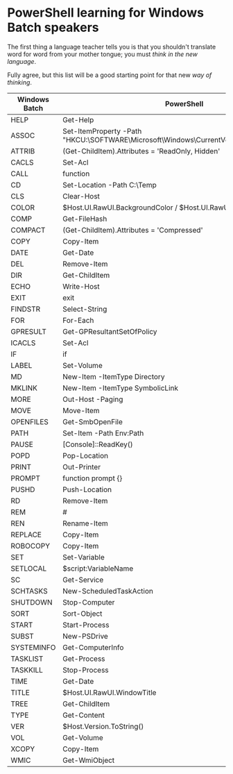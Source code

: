 # PowerShell learning for Windows Batch speakers

The first thing a language teacher tells you is that you shouldn't translate word for word from your mother tongue; you must *think in the new language*.

Fully agree, but this list will be a good starting point for that new *way of thinking*.

| Windows Batch | PowerShell |
|---|---|
| HELP | Get-Help |
| ASSOC | Set-ItemProperty -Path "HKCU:\SOFTWARE\Microsoft\Windows\CurrentVersion\Explorer\FileExts" |
| ATTRIB | (Get-ChildItem).Attributes = 'ReadOnly, Hidden' |
| CACLS | Set-Acl |
| CALL | function |
| CD | Set-Location -Path C:\Temp |
| CLS | Clear-Host |
| COLOR | $Host.UI.RawUI.BackgroundColor / $Host.UI.RawUI.ForegroundColor |
| COMP | Get-FileHash |
| COMPACT | (Get-ChildItem).Attributes = 'Compressed' |
| COPY | Copy-Item |
| DATE | Get-Date |
| DEL | Remove-Item |
| DIR | Get-ChildItem |
| ECHO | Write-Host |
| EXIT | exit |
| FINDSTR | Select-String |
| FOR | For-Each |
| GPRESULT | Get-GPResultantSetOfPolicy |
| ICACLS | Set-Acl |
| IF | if |
| LABEL | Set-Volume |
| MD | New-Item -ItemType Directory |
| MKLINK | New-Item -ItemType SymbolicLink |
| MORE | Out-Host -Paging |
| MOVE | Move-Item |
| OPENFILES | Get-SmbOpenFile |
| PATH | Set-Item -Path Env:Path |
| PAUSE | [Console]::ReadKey() |
| POPD | Pop-Location |
| PRINT | Out-Printer |
| PROMPT | function prompt {} |
| PUSHD | Push-Location |
| RD | Remove-Item |
| REM | # |
| REN | Rename-Item |
| REPLACE | Copy-Item |
| ROBOCOPY | Copy-Item |
| SET | Set-Variable |
| SETLOCAL | $script:VariableName |
| SC | Get-Service |
| SCHTASKS | New-ScheduledTaskAction |
| SHUTDOWN | Stop-Computer |
| SORT | Sort-Object |
| START | Start-Process |
| SUBST | New-PSDrive |
| SYSTEMINFO | Get-ComputerInfo |
| TASKLIST | Get-Process |
| TASKKILL | Stop-Process |
| TIME | Get-Date |
| TITLE | $Host.UI.RawUI.WindowTitle |
| TREE | Get-ChildItem |
| TYPE | Get-Content |
| VER | $Host.Version.ToString() |
| VOL | Get-Volume |
| XCOPY | Copy-Item |
| WMIC | Get-WmiObject |

